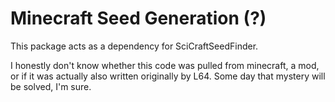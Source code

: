 # Minecraft Seed Generation (?)

This package acts as a dependency for SciCraftSeedFinder.

I honestly don't know whether this code was pulled from minecraft, a mod, or if it was actually also written originally 
by L64.  Some day that mystery will be solved, I'm sure.
